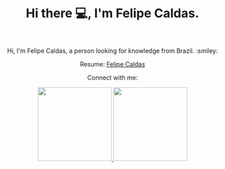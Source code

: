 <h1 align="center">Hi there 💻, I'm Felipe Caldas.</h1>
<br>
<p align="center">Hi, I'm Felipe Caldas, a person looking for knowledge from Brazil. :smiley:</p>
<p align="center">Resume: <a href="https://felipecal.github.io">Felipe Caldas</a></p>
<p align="center">Connect with me:</p>
<div align="center">
  <a href="https://github.com/felipecal">
  <img height="170em" src="https://github-readme-stats.vercel.app/api?username=felipecal&show_icons=true&theme=nightowl&include_all_commits=true&count_private=true"/>
  <img height="170em" src="https://github-readme-stats.vercel.app/api/top-langs/?username=felipecal&layout=compact&langs_count=7&theme=nightowl"/>
</div>
<br>






<!--
**FelipeCal/FelipeCal** is a ✨ _special_ ✨ repository because its `README.md` (this file) appears on your GitHub profile.

Here are some ideas to get you started:

- 🔭 I’m currently working on ...
- 🌱 I’m currently learning ...
- 👯 I’m looking to collaborate on ...
- 🤔 I’m looking for help with ...
- 💬 Ask me about ...
- 📫 How to reach me: ...
- 😄 Pronouns: ...
- ⚡ Fun fact: ...
-->
